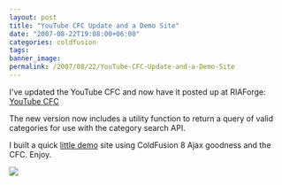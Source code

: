 ```yaml
---
layout: post
title: "YouTube CFC Update and a Demo Site"
date: "2007-08-22T19:08:00+06:00"
categories: coldfusion 
tags: 
banner_image: 
permalink: /2007/08/22/YouTube-CFC-Update-and-a-Demo-Site
---
```


I've updated the YouTube CFC and now have it posted up at RIAForge: <a href="http://youtubecfc.riaforge.org/">YouTube CFC</a>

The new version now includes a utility function to return a query of valid categories for use with the category search API. 

I built a quick <a href="http://www.raymondcamden.com/demos/yt/">little demo</a> site using ColdFusion 8 Ajax goodness and the CFC. Enjoy.

<img src="https://static.raymondcamden.com/images/cfjedi/ytb.png">
